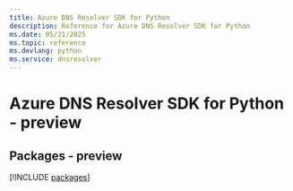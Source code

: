 ```yaml
---
title: Azure DNS Resolver SDK for Python
description: Reference for Azure DNS Resolver SDK for Python
ms.date: 05/21/2025
ms.topic: reference
ms.devlang: python
ms.service: dnsresolver
---
```

# Azure DNS Resolver SDK for Python - preview
## Packages - preview
[!INCLUDE [packages](dns-resolver-index.md)]